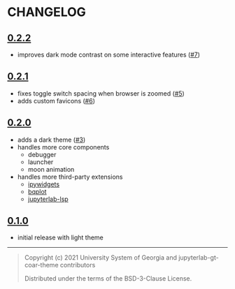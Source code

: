 # CHANGELOG

## [0.2.2]

- improves dark mode contrast on some interactive features ([#7])

[0.2.2]: https://pypi.org/project/jupyterlab-gt-coar-theme/0.2.2
[#7]: https://github.com/gt-coar/jupyterlab-gt-coar-theme/issues/7

## [0.2.1]

- fixes toggle switch spacing when browser is zoomed ([#5])
- adds custom favicons ([#6])

[0.2.1]: https://pypi.org/project/jupyterlab-gt-coar-theme/0.2.1
[#5]: https://github.com/gt-coar/jupyterlab-gt-coar-theme/issues/3
[#6]: https://github.com/gt-coar/jupyterlab-gt-coar-theme/pull/6

## [0.2.0]

- adds a dark theme ([#3])
- handles more core components
  - debugger
  - launcher
  - moon animation
- handles more third-party extensions
  - [ipywidgets]
  - [bqplot]
  - [jupyterlab-lsp]

[0.2.0]: https://pypi.org/project/jupyterlab-gt-coar-theme/0.2.0
[#3]: https://github.com/gt-coar/jupyterlab-gt-coar-theme/issues/3
[ipywidgets]: https://github.com/jupyter-widgets/ipywidgets
[bqplot]: https://github.com/bqplot/bqplot
[jupyterlab-lsp]: https://github.com/krassowski/jupyterlab-lsp

## [0.1.0]

- initial release with light theme

[0.1.0]: https://pypi.org/project/jupyterlab-gt-coar-theme/0.1.0

---

> Copyright (c) 2021 University System of Georgia and jupyterlab-gt-coar-theme
> contributors
>
> Distributed under the terms of the BSD-3-Clause License.
